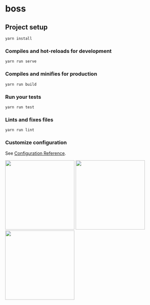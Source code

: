 # boss

## Project setup
```
yarn install
```

### Compiles and hot-reloads for development
```
yarn run serve
```

### Compiles and minifies for production
```
yarn run build
```

### Run your tests
```
yarn run test
```

### Lints and fixes files
```
yarn run lint
```

### Customize configuration
See [Configuration Reference](https://cli.vuejs.org/config/).



<img width="222px" src="http://img.yaoka.vip/home.jpeg">
<img width="222px" src="http://img.yaoka.vip/detail.jpeg">

<a href="https://vueschool.io/?utm_source=Vuejs.org&utm_medium=Banner&utm_campaign=Sponsored%20Banner&utm_content=V1" target="_blank">
<img width="222px" src="https://raw.githubusercontent.com/vuejs/vuejs.org/master/themes/vue/source/images/vueschool.png">
</a>

